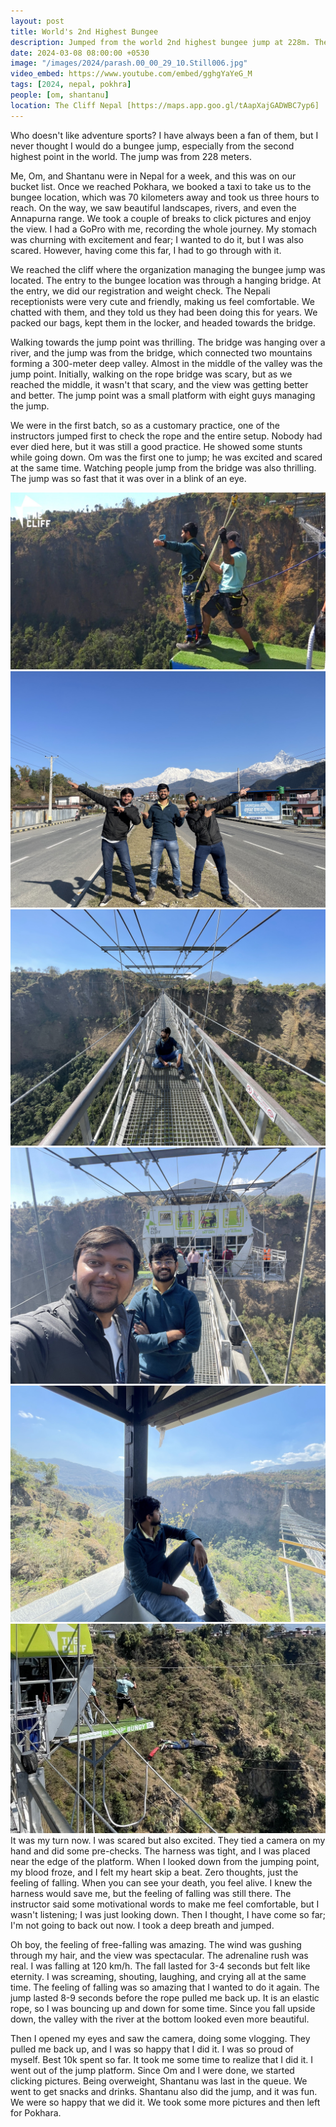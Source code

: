```yaml
---
layout: post
title: World's 2nd Highest Bungee
description: Jumped from the world 2nd highest bungee jump at 228m. The thrill of free-falling 🏆, the rush of adrenaline, and near death expericene made it an unforgettable experience. 
date: 2024-03-08 08:00:00 +0530
image: "/images/2024/parash.00_00_29_10.Still006.jpg"
video_embed: https://www.youtube.com/embed/gghgYaYeG_M
tags: [2024, nepal, pokhra]
people: [om, shantanu]
location: The Cliff Nepal [https://maps.app.goo.gl/tAapXajGADWBC7yp6]
---
```


Who doesn't like adventure sports? I have always been a fan of them, but I never thought I would do a bungee jump, especially from the second highest point in the world. The jump was from 228 meters.

Me, Om, and Shantanu were in Nepal for a week, and this was on our bucket list. Once we reached Pokhara, we booked a taxi to take us to the bungee location, which was 70 kilometers away and took us three hours to reach. On the way, we saw beautiful landscapes, rivers, and even the Annapurna range. We took a couple of breaks to click pictures and enjoy the view. I had a GoPro with me, recording the whole journey. My stomach was churning with excitement and fear; I wanted to do it, but I was also scared. However, having come this far, I had to go through with it.

We reached the cliff where the organization managing the bungee jump was located. The entry to the bungee location was through a hanging bridge. At the entry, we did our registration and weight check. The Nepali receptionists were very cute and friendly, making us feel comfortable. We chatted with them, and they told us they had been doing this for years. We packed our bags, kept them in the locker, and headed towards the bridge.

Walking towards the jump point was thrilling. The bridge was hanging over a river, and the jump was from the bridge, which connected two mountains forming a 300-meter deep valley. Almost in the middle of the valley was the jump point. Initially, walking on the rope bridge was scary, but as we reached the middle, it wasn't that scary, and the view was getting better and better. The jump point was a small platform with eight guys managing the jump.

We were in the first batch, so as a customary practice, one of the instructors jumped first to check the rope and the entire setup. Nobody had ever died here, but it was still a good practice. He showed some stunts while going down. Om was the first one to jump; he was excited and scared at the same time. Watching people jump from the bridge was also thrilling. The jump was so fast that it was over in a blink of an eye.
<div class="gallery-box">
  <div class="gallery">
    <img src="/images/2024/q1/parash.00_00_26_37.Still003.jpg" loading="lazy" alt="">
    <img src="/images/2024/q1/IMG_9430.jpg" loading="lazy" alt="">
    <img src="/images/2024/q1/IMG_9476.jpg" loading="lazy" alt="">
    <img src="/images/2024/q1/IMG_9507.jpg" loading="lazy" alt="">
    <img src="/images/2024/q1/IMG_9546.jpg" loading="lazy" alt="">
    <img src="/images/2024/q1/IMG_9520.jpg" loading="lazy" alt="">
  </div>
</div>
It was my turn now. I was scared but also excited. They tied a camera on my hand and did some pre-checks. The harness was tight, and I was placed near the edge of the platform. When I looked down from the jumping point, my blood froze, and I felt my heart skip a beat. Zero thoughts, just the feeling of falling. When you can see your death, you feel alive. I knew the harness would save me, but the feeling of falling was still there. The instructor said some motivational words to make me feel comfortable, but I wasn't listening; I was just looking down. Then I thought, I have come so far; I'm not going to back out now. I took a deep breath and jumped.

Oh boy, the feeling of free-falling was amazing. The wind was gushing through my hair, and the view was spectacular. The adrenaline rush was real. I was falling at 120 km/h. The fall lasted for 3-4 seconds but felt like eternity. I was screaming, shouting, laughing, and crying all at the same time. The feeling of falling was so amazing that I wanted to do it again. The jump lasted 8-9 seconds before the rope pulled me back up. It is an elastic rope, so I was bouncing up and down for some time. Since you fall upside down, the valley with the river at the bottom looked even more beautiful.

Then I opened my eyes and saw the camera, doing some vlogging. They pulled me back up, and I was so happy that I did it. I was so proud of myself. Best 10k spent so far. It took me some time to realize that I did it. I went out of the jump platform. Since Om and I were done, we started clicking pictures. Being overweight, Shantanu was last in the queue. We went to get snacks and drinks. Shantanu also did the jump, and it was fun. We were so happy that we did it. We took some more pictures and then left for Pokhara.